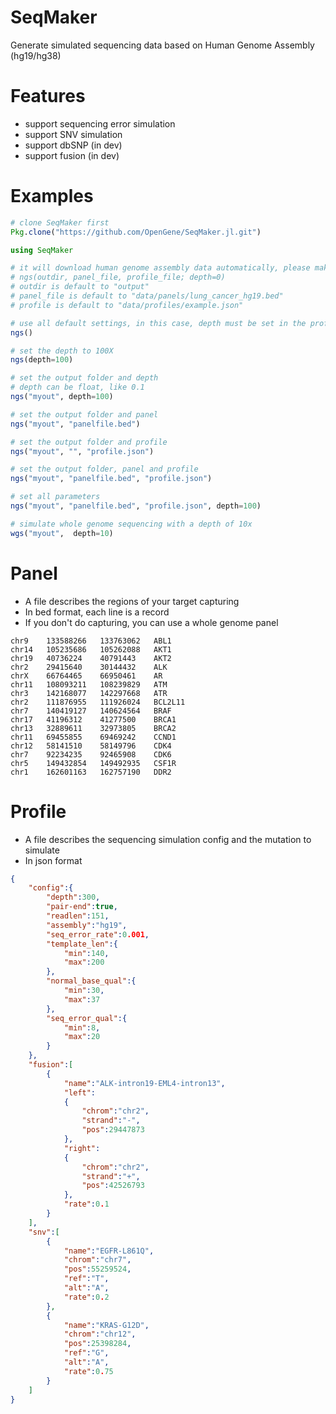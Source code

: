 # SeqMaker
Generate simulated sequencing data based on Human Genome Assembly (hg19/hg38)

# Features
* support sequencing error simulation
* support SNV simulation
* support dbSNP (in dev)
* support fusion (in dev)

# Examples
```julia
# clone SeqMaker first
Pkg.clone("https://github.com/OpenGene/SeqMaker.jl.git")

using SeqMaker

# it will download human genome assembly data automatically, please make sure your system can access internet
# ngs(outdir, panel_file, profile_file; depth=0)
# outdir is default to "output"
# panel_file is default to "data/panels/lung_cancer_hg19.bed"
# profile is default to "data/profiles/example.json"

# use all default settings, in this case, depth must be set in the profile.json
ngs()

# set the depth to 100X
ngs(depth=100)

# set the output folder and depth
# depth can be float, like 0.1
ngs("myout", depth=100)

# set the output folder and panel
ngs("myout", "panelfile.bed")

# set the output folder and profile
ngs("myout", "", "profile.json")

# set the output folder, panel and profile
ngs("myout", "panelfile.bed", "profile.json")

# set all parameters
ngs("myout", "panelfile.bed", "profile.json", depth=100)

# simulate whole genome sequencing with a depth of 10x
wgs("myout",  depth=10)
```

# Panel
* A file describes the regions of your target capturing
* In bed format, each line is a record
* If you don't do capturing, you can use a whole genome panel

```tsv
chr9    133588266   133763062   ABL1
chr14   105235686   105262088   AKT1
chr19   40736224    40791443    AKT2
chr2    29415640    30144432    ALK
chrX    66764465    66950461    AR
chr11   108093211   108239829   ATM
chr3    142168077   142297668   ATR
chr2    111876955   111926024   BCL2L11
chr7    140419127   140624564   BRAF
chr17   41196312    41277500    BRCA1
chr13   32889611    32973805    BRCA2
chr11   69455855    69469242    CCND1
chr12   58141510    58149796    CDK4
chr7    92234235    92465908    CDK6
chr5    149432854   149492935   CSF1R
chr1    162601163   162757190   DDR2
```

# Profile
* A file describes the sequencing simulation config and the mutation to simulate
* In json format

```json
{
    "config":{
        "depth":300,
        "pair-end":true,
        "readlen":151,
        "assembly":"hg19",
        "seq_error_rate":0.001,
        "template_len":{
            "min":140,
            "max":200
        },
        "normal_base_qual":{
            "min":30,
            "max":37
        },
        "seq_error_qual":{
            "min":8,
            "max":20
        }
    },
    "fusion":[
        {
            "name":"ALK-intron19-EML4-intron13",
            "left":
            {
                "chrom":"chr2",
                "strand":"-",
                "pos":29447873
            },
            "right":
            {
                "chrom":"chr2",
                "strand":"+",
                "pos":42526793
            },
            "rate":0.1
        }
    ],
    "snv":[
        {
            "name":"EGFR-L861Q",
            "chrom":"chr7",
            "pos":55259524,
            "ref":"T",
            "alt":"A",
            "rate":0.2
        },
        {
            "name":"KRAS-G12D",
            "chrom":"chr12",
            "pos":25398284,
            "ref":"G",
            "alt":"A",
            "rate":0.75
        }
    ]
}
```

